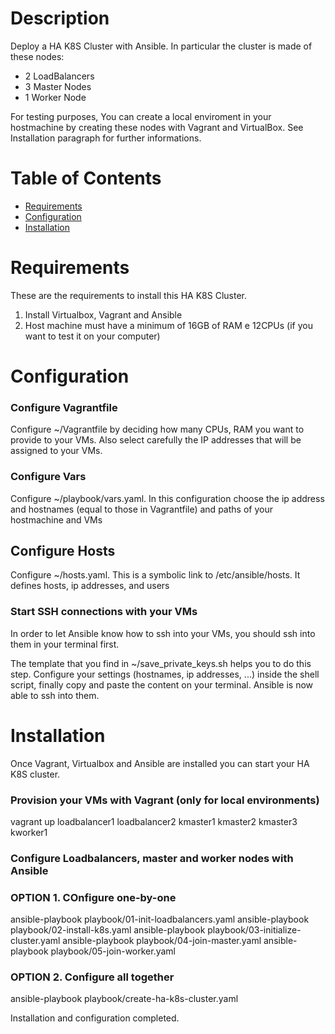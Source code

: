 # <Ansible-HA-K8s>

# Description

Deploy a HA K8S Cluster with Ansible. In particular the cluster is made of these nodes:
- 2 LoadBalancers
- 3 Master Nodes
- 1 Worker Node

For testing purposes, You can create a local enviroment in your hostmachine by creating these nodes with Vagrant and VirtualBox. See Installation paragraph for further informations.

# Table of Contents

- [Requirements](#requirements)
- [Configuration](#configuration)
- [Installation](#installation)

# Requirements
These are the requirements to install this HA K8S Cluster.

1) Install Virtualbox, Vagrant and Ansible
2) Host machine must have a minimum of 16GB of RAM e 12CPUs (if you want to test it on your computer)

# Configuration
### Configure Vagrantfile
Configure ~/Vagrantfile by deciding how many CPUs, RAM you want to provide to your VMs. Also select carefully the IP addresses that will be assigned to your VMs.

### Configure Vars
Configure ~/playbook/vars.yaml. In this configuration choose the ip address and hostnames (equal to those in Vagrantfile) and paths of your hostmachine and VMs

## Configure Hosts
Configure ~/hosts.yaml. This is a symbolic link to /etc/ansible/hosts. It defines hosts, ip addresses, and users

### Start SSH connections with your VMs
In order to let Ansible know how to ssh into your VMs, you should ssh into them in your terminal first.

The template that you find in ~/save_private_keys.sh helps you to do this step. Configure your settings (hostnames, ip addresses, ...) inside the shell script, finally copy and paste the content on your terminal. Ansible is now able to ssh into them.

# Installation
Once Vagrant, Virtualbox and Ansible are installed you can start your HA K8S cluster.

### Provision your VMs with Vagrant (only for local environments)
vagrant up loadbalancer1 loadbalancer2 kmaster1 kmaster2 kmaster3 kworker1

### Configure Loadbalancers, master and worker nodes with Ansible
### OPTION 1. COnfigure one-by-one
ansible-playbook playbook/01-init-loadbalancers.yaml
ansible-playbook playbook/02-install-k8s.yaml
ansible-playbook playbook/03-initialize-cluster.yaml
ansible-playbook playbook/04-join-master.yaml
ansible-playbook playbook/05-join-worker.yaml

### OPTION 2. Configure all together
ansible-playbook playbook/create-ha-k8s-cluster.yaml


Installation and configuration completed.